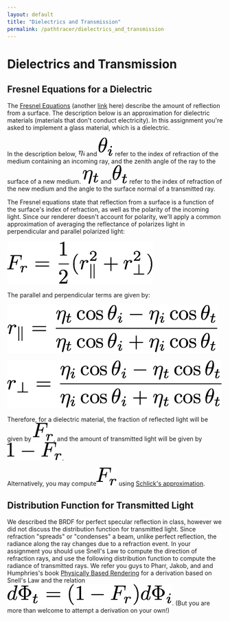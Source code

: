 ```yaml
---
layout: default
title: "Dielectrics and Transmission"
permalink: /pathtracer/dielectrics_and_transmission
---
```


# Dielectrics and Transmission

## Fresnel Equations for a Dielectric

The [Fresnel Equations](https://en.wikipedia.org/wiki/Fresnel_equations) (another [link](http://hyperphysics.phy-astr.gsu.edu/hbase/phyopt/freseq.html) here) describe the amount of reflection from a surface. The description below is an approximation for dielectric materials (materials that don't conduct electricity). In this assignment you're asked to implement a glass material, which is a dielectric.

In the description below, <img src="dielectric_eq1.png" width="15"> and ![dielectric_eq2](dielectric_eq2.png) refer to the index of refraction of the medium containing an incoming ray, and the zenith angle of the ray to the surface of a new medium. ![dielectric_eq3](dielectric_eq3.png) and ![dielectric_eq4](dielectric_eq4.png) refer to the index of refraction of the new medium and the angle to the surface normal of a transmitted ray.

The Fresnel equations state that reflection from a surface is a function of the surface's index of refraction, as well as the polarity of the incoming light. Since our renderer doesn't account for polarity, we'll apply a common approximation of averaging the reflectance of polarizes light in perpendicular and parallel polarized light:

![dielectric_eq5](dielectric_eq5.png)

The parallel and perpendicular terms are given by:

![dielectric_eq6](dielectric_eq6.png)

![dielectric_eq7](dielectric_eq7.png)

Therefore, for a dielectric material, the fraction of reflected light will be given by ![dielectric_eq8](dielectric_eq8.png), and the amount of transmitted light will be given by ![dielectric_eq9](dielectric_eq9.png).

Alternatively, you may compute![dielectric_eq8](dielectric_eq8.png)  using [Schlick's approximation](https://en.wikipedia.org/wiki/Schlick%27s_approximation).

## Distribution Function for Transmitted Light

We described the BRDF for perfect specular reflection in class, however we did not discuss the distribution function for transmitted light. Since refraction "spreads" or "condenses" a beam, unlike perfect reflection, the radiance along the ray changes due to a refraction event. In your assignment you should use Snell's Law to compute the direction of refraction rays, and use the following distribution function to compute the radiance of transmitted rays. We refer you guys to Pharr, Jakob, and and Humphries's book [Physically Based Rendering](http://www.pbr-book.org/) for a derivation based on Snell's Law and the relation ![dielectric_eq10](dielectric_eq10.png). (But you are more than welcome to attempt a derivation on your own!)
